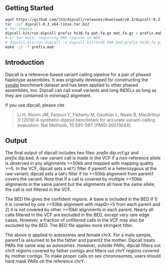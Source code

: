 ## Getting Started

```sh
wget https://github.com/lh3/dipcall/releases/download/v0.3/dipcall-0.3_x64-linux.tar.bz2
tar -jxf dipcall-0.3_x64-linux.tar.bz2
# for female
dipcall.kit/run-dipcall prefix hs38.fa pat.fa.gz mat.fa.gz > prefix.mak
# or for male, requiring PAR regions in BED
# dipcall.kit/run-dipcall -x dipcall.kit/hs38.PAR.bed prefix hs38.fa pat.fa.gz mat.fa.gz > prefix.mak
make -j2 -f prefix.mak
```

## Introduction

Dipcall is a reference-based variant calling pipeline for a pair of phased
haplotype assemblies. It was originally developed for constructing the
[syndip][syndip] benchmark dataset and has been applied to other phased
assemblies, too. Dipcall can call small variants and long INDELs as long as
they are contained in minimap2 alignment.

If you use dipcall, please cite

> Li H, Bloom JM, Farjoun Y, Fleharty M, Gauthier L, Neale B, MacArthur D
> (2018) A synthetic-diploid benchmark for accurate variant-calling evaluation.
> Nat Methods, 15:595-597. [PMID:30013044]

## Output

The final output of dipcall includes two files: *prefix*.dip.vcf.gz and
*prefix*.dip.bed. A raw variant call is made in the VCF if a non-reference
allele is observed in any alignments >=50kb and mapped with mapping quality >=5.
In the VCF, dipcall sets a `HET1` filter if parent1 is a heterozygous at the
raw variant; dipcall sets a `GAP1` filter if no >=50kb alignment from parent1
covers the variant. Note that if a call is covered by multiple >=50kb
alignments in the same parent but the alignments all have the same allele, the
call is not filtered in the VCF.

The BED file gives the confident regions. A base is included in the BED if 1)
it is covered by one >=50kb alignment with mapQ>=5 from each parent and 2)
it is not covered by other >=10kb alignments in each parent. Nearly all calls
filtered in the VCF are excluded in the BED, except very rare edge cases.
However, a fraction of unfiltered calls in the VCF may also be excluded by the
BED. The BED file applies more stringent filter.

The above is applied to autosomes and female chrX. For a male sample, parent1
is assumed to be the father and parent2 the mother. Dipcall treats PARs the
same way as autosomes. However, outside PARs, dipcall filters out chrX regions
covered by father contigs and filters out chrY regions covered by mother
contigs. To make proper calls on sex chromosomes, users should hard mask PARs
on the reference chrY.

[syndip]: https://github.com/lh3/CHM-eval

